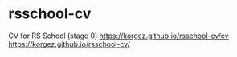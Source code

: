 # rsschool-cv
CV for RS School (stage 0)
https://korgez.github.io/rsschool-cv/cv
https://korgez.github.io/rsschool-cv/
